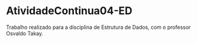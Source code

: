 # AtividadeContinua04-ED
Trabalho realizado para a disciplina de Estrutura de Dados, com o professor Osvaldo Takay.
